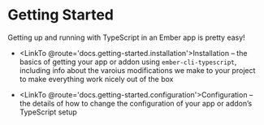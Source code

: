 # Getting Started

Getting up and running with TypeScript in an Ember app is pretty easy!

- <LinkTo @route='docs.getting-started.installation'>Installation</LinkTo> – the basics of getting your app or addon using `ember-cli-typescript`, including info about the varoius modifications we make to your project to make everything work nicely out of the box

- <LinkTo @route='docs.getting-started.configuration'>Configuration</LinkTo> – the details of how to change the configuration of your app or addon’s TypeScript setup
